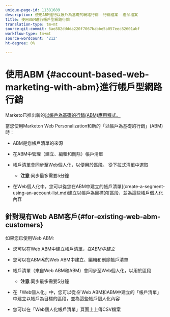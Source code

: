 ```yaml
---
unique-page-id: 11381689
description: 使用ABM進行以帳戶為基礎的網路行銷——行銷檔案——產品檔案
title: 使用ABM進行帳戶型網路行銷
translation-type: tm+mt
source-git-commit: 6ae882dddda220f7067babbe5a057eec82601abf
workflow-type: tm+mt
source-wordcount: '212'
ht-degree: 0%

---
```



# 使用ABM {#account-based-web-marketing-with-abm}進行帳戶型網路行銷

Marketo已推出新的[以帳戶為基礎的行銷(ABM)應用程式。](https://docs.marketo.com/display/docs/account+based+marketing)

當您使用Marketon Web Personalization和新的「以帳戶為基礎的行銷」(ABM)時：

* ABM是您帳戶清單的來源
* 在ABM中管理（建立、編輯和刪除）帳戶清單
* 帳戶清單會同步至Web個人化，以便用於區段。 從下拉式清單中選取

   * **注意**:同步最多需要5分鐘

* 在Web個人化中，您可以從您在ABM中建立的帳戶清單](create-a-segment-using-an-account-list.md)建立以帳戶為目標的[區段，並為這些帳戶個人化內容

## 針對現有Web ABM客戶{#for-existing-web-abm-customers}

如果您已使用Web ABM:

* 您可以在Web ABM中建立帳戶清單&#x200B;*，在ABM中建立*
* 您可以在ABM*和*的Web ABM中建立、編輯和刪除帳戶清單
* 帳戶清單（來自Web ABM和ABM）會同步至Web個人化，以用於區段

   * **注意**:同步最多需要5分鐘

* 在「Web個人化」中，您可以從&#x200B;*在* Web ABM和ABM中建立的「帳戶清單」中建立以帳戶為目標的區段，並為這些帳戶個人化內容
* 您可以在「Web個人化帳戶清單」頁面上上傳CSV檔案

